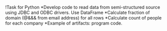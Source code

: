 !Task for Python
*Develop code to read data from semi-structured source using JDBC and ODBC drivers. Use DataFrame
*Calculate fraction of domain (@&amp;&amp;&amp; from email address) for all rows
*Calculate count of people for each company
*Example of artifacts: program code.